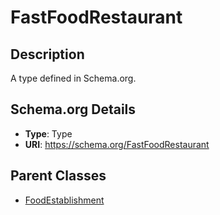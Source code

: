 # FastFoodRestaurant

## Description
A type defined in Schema.org.

## Schema.org Details
- **Type**: Type
- **URI**: https://schema.org/FastFoodRestaurant

## Parent Classes
- [FoodEstablishment](../FoodEstablishment.md)

